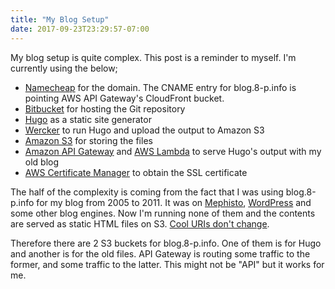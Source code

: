 ```yaml
---
title: "My Blog Setup"
date: 2017-09-23T23:29:57-07:00
---
```


My blog setup is quite complex. This post is a reminder to myself. I'm currently using the below;

* [Namecheap](https://www.namecheap.com/) for the domain. The CNAME entry for blog.8-p.info is pointing AWS API Gateway's CloudFront bucket.
* [Bitbucket](https://bitbucket.org/) for hosting the Git repository
* [Hugo](https://gohugo.io/) as a static site generator
* [Wercker](http://www.wercker.com/) to run Hugo and upload the output to Amazon S3
* [Amazon S3](https://aws.amazon.com/s3/) for storing the files
* [Amazon API Gateway](https://aws.amazon.com/api-gateway/) and [AWS Lambda](https://aws.amazon.com/lambda/) to serve Hugo's output with my old blog
* [AWS Certificate Manager](https://aws.amazon.com/certificate-manager/) to obtain the SSL certificate

The half of the complexity is coming from the fact that I was using blog.8-p.info for my blog from 2005 to 2011. It was on [Mephisto](https://github.com/mephistorb/mephisto), [WordPress](https://wordpress.org/) and some other blog engines. Now I'm running none of them and the contents are served as static HTML files on S3. [Cool URIs don't change](https://www.w3.org/Provider/Style/URI.html).

Therefore there are 2 S3 buckets for blog.8-p.info. One of them is for Hugo and another is for the old files. API Gateway is routing some traffic to the former, and some traffic to the latter. This might not be "API" but it works for me.

